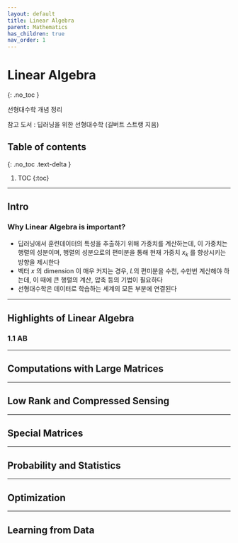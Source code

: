 ```yaml
---
layout: default
title: Linear Algebra
parent: Mathematics
has_children: true
nav_order: 1
---
```



# Linear Algebra
{: .no_toc }

선형대수학 개념 정리

참고 도서 : 딥러닝을 위한 선형대수학 (길버트 스트랭 지음)

## Table of contents
{: .no_toc .text-delta }

1. TOC
{:toc}

---
## Intro

### Why Linear Algebra is important?
- 딥러닝에서 훈련데이터의 특성을 추출하기 위해 가중치를 계산하는데, 이 가중치는 행렬의 성분이며, 행렬의 성분으로의 편미분을 통해 현재 가중치 $x_k$ 를 향상시키는 방향을 제시한다
- 벡터 $x$ 의 dimension 이 매우 커지는 경우, $L$의 편미분을 수천, 수만번 계산해야 하는데, 이 때에 큰 행렬의 계산, 압축 등의 기법이 필요하다
- 선형대수학은 데이터로 학습하는 세계의 모든 부분에 연결된다


---

## Highlights of Linear Algebra
### 1.1 AB 
---

## Computations with Large Matrices

---

## Low Rank and Compressed Sensing

---

## Special Matrices

---

## Probability and Statistics

---

## Optimization

---

## Learning from Data
